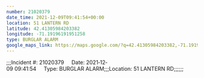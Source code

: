 ```yaml
---
number: 21020379
date_time: 2021-12-09T09:41:54+00:00
location: 51 LANTERN RD
latitude: 42.41305984203382
longitude: -71.19196191951258
type: BURGLAR ALARM
google_maps_link: https://maps.google.com/?q=42.41305984203382,-71.19196191951258
---
```


;;;Incident #: 21020379     Date: 2021‐12‐09 09:41:54     Type: BURGLAR ALARM;;;Location: 51 LANTERN RD;;;;;;
